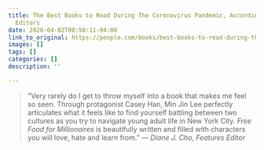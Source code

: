 ```yaml
---
title: The Best Books to Read During The Coronavirus Pandemic, According to PEOPLE
  Editors
date: 2020-04-02T00:50:11-04:00
link_to_original: https://people.com/books/best-books-to-read-during-the-coronavirus-pandemic-people-editors/
images: []
tags: []
categories: []
description: ''

---
```

> "Very rarely do I get to throw myself into a book that makes me feel so seen. Through protagonist Casey Han, Min Jin Lee perfectly articulates what it feels like to find yourself battling between two cultures as you try to navigate young adult life in New York City. _Free Food for Millionaires_ is beautifully written and filled with characters you will love, hate and learn from." — _Diane J. Cho, Features Editor_